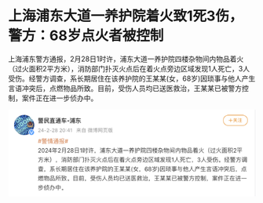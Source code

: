 # 上海浦东大道一养护院着火致1死3伤，警方：68岁点火者被控制

上海浦东警方通报，2月28日1时许，浦东大道一养护院四楼杂物间内物品着火（过火面积2平方米），消防部门扑灭火点后在着火点旁边区域发现1人死亡，3人受伤。经警方调查，系长期居住在该养护院的王某某(女，68岁)因琐事与他人产生言语冲突后，点燃物品所致。目前，受伤人员均已送医救治，王某某已被警方控制，案件正在进一步侦办中。

![9f1b062ac6b346d3866c40c93f3ddffc.jpg](https://raw.githubusercontent.com/qqhsx/qqnews_image/main/2024/02/28/上海浦东大道一养护院着火致1死3伤，警方：68岁点火者被控制/9f1b062ac6b346d3866c40c93f3ddffc.jpg)

